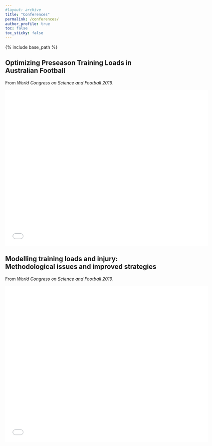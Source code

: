```yaml
---
#layout: archive
title: "Conferences"
permalink: /conferences/
author_profile: true
toc: false
toc_sticky: false
---
```

{% include base_path %}

<!-- {% include toc %} -->

## Optimizing Preseason Training Loads in Australian Football

From *World Congress on Science and
Football 2019*.

<embed src="{{ site.baseurl }}/files/WCSF - Carey - Optimising pre-season training.pdf" width="650" height="500" type='application/pdf'>

## Modelling training loads and injury: Methodological issues and improved strategies

From *World Congress on Science and
Football 2019*.

<embed src="{{ site.baseurl }}/files/WCSF - Carey - Modelling Training Loads and Injury.pdf" width="650" height="500" type='application/pdf'>